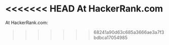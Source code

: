 <<<<<<< HEAD
At HackerRank.com
=======
At HackerRank.com:
>>>>>>> 68241a90d63c685a3666ae3a7f3bdbca17054985
